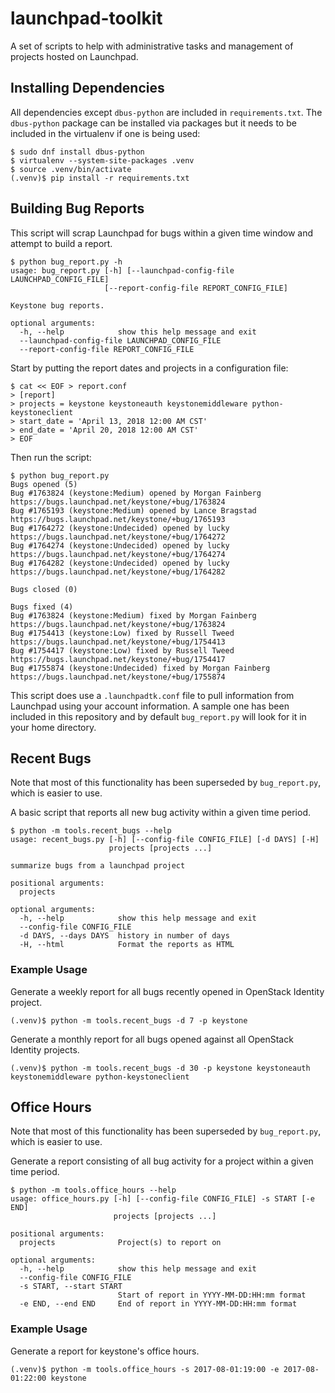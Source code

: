 # launchpad-toolkit
A set of scripts to help with administrative tasks and management of projects
hosted on Launchpad.

## Installing Dependencies

All dependencies except `dbus-python` are included in `requirements.txt`. The
`dbus-python` package can be installed via packages but it needs to be included
in the virtualenv if one is being used:

```
$ sudo dnf install dbus-python
$ virtualenv --system-site-packages .venv
$ source .venv/bin/activate
(.venv)$ pip install -r requirements.txt
```

## Building Bug Reports

This script will scrap Launchpad for bugs within a given time window and
attempt to build a report.

```
$ python bug_report.py -h
usage: bug_report.py [-h] [--launchpad-config-file LAUNCHPAD_CONFIG_FILE]
                     [--report-config-file REPORT_CONFIG_FILE]

Keystone bug reports.

optional arguments:
  -h, --help            show this help message and exit
  --launchpad-config-file LAUNCHPAD_CONFIG_FILE
  --report-config-file REPORT_CONFIG_FILE
```

Start by putting the report dates and projects in a configuration file:

```
$ cat << EOF > report.conf
> [report]
> projects = keystone keystoneauth keystonemiddleware python-keystoneclient
> start_date = 'April 13, 2018 12:00 AM CST'
> end_date = 'April 20, 2018 12:00 AM CST'
> EOF
```

Then run the script:

```
$ python bug_report.py
Bugs opened (5)
Bug #1763824 (keystone:Medium) opened by Morgan Fainberg https://bugs.launchpad.net/keystone/+bug/1763824
Bug #1765193 (keystone:Medium) opened by Lance Bragstad https://bugs.launchpad.net/keystone/+bug/1765193
Bug #1764272 (keystone:Undecided) opened by lucky https://bugs.launchpad.net/keystone/+bug/1764272
Bug #1764274 (keystone:Undecided) opened by lucky https://bugs.launchpad.net/keystone/+bug/1764274
Bug #1764282 (keystone:Undecided) opened by lucky https://bugs.launchpad.net/keystone/+bug/1764282

Bugs closed (0)

Bugs fixed (4)
Bug #1763824 (keystone:Medium) fixed by Morgan Fainberg https://bugs.launchpad.net/keystone/+bug/1763824
Bug #1754413 (keystone:Low) fixed by Russell Tweed https://bugs.launchpad.net/keystone/+bug/1754413
Bug #1754417 (keystone:Low) fixed by Russell Tweed https://bugs.launchpad.net/keystone/+bug/1754417
Bug #1755874 (keystone:Undecided) fixed by Morgan Fainberg https://bugs.launchpad.net/keystone/+bug/1755874
```

This script does use a ``.launchpadtk.conf`` file to pull information from
Launchpad using your account information. A sample one has been included in
this repository and by default ``bug_report.py`` will look for it in your home
directory.

## Recent Bugs

Note that most of this functionality has been superseded by ``bug_report.py``,
which is easier to use.

A basic script that reports all new bug activity within a given time period.

```
$ python -m tools.recent_bugs --help
usage: recent_bugs.py [-h] [--config-file CONFIG_FILE] [-d DAYS] [-H]
                      projects [projects ...]

summarize bugs from a launchpad project

positional arguments:
  projects

optional arguments:
  -h, --help            show this help message and exit
  --config-file CONFIG_FILE
  -d DAYS, --days DAYS  history in number of days
  -H, --html            Format the reports as HTML
```

### Example Usage

Generate a weekly report for all bugs recently opened in OpenStack Identity
project.

```
(.venv)$ python -m tools.recent_bugs -d 7 -p keystone
```

Generate a monthly report for all bugs opened against all OpenStack Identity
projects.

```
(.venv)$ python -m tools.recent_bugs -d 30 -p keystone keystoneauth keystonemiddleware python-keystoneclient
```

## Office Hours

Note that most of this functionality has been superseded by ``bug_report.py``,
which is easier to use.

Generate a report consisting of all bug activity for a project within a given
time period.

```
$ python -m tools.office_hours --help
usage: office_hours.py [-h] [--config-file CONFIG_FILE] -s START [-e END]
                       projects [projects ...]

positional arguments:
  projects              Project(s) to report on

optional arguments:
  -h, --help            show this help message and exit
  --config-file CONFIG_FILE
  -s START, --start START
                        Start of report in YYYY-MM-DD:HH:mm format
  -e END, --end END     End of report in YYYY-MM-DD:HH:mm format
```

### Example Usage

Generate a report for keystone's office hours.

```
(.venv)$ python -m tools.office_hours -s 2017-08-01:19:00 -e 2017-08-01:22:00 keystone
```
